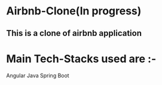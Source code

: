 # Airbnb-Clone(In progress)

## This is a clone of airbnb application

# Main Tech-Stacks used are :- 
  Angular
  Java Spring Boot